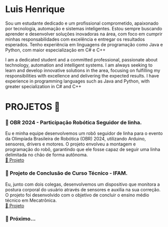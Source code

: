 # Luis Henrique

Sou um estudante dedicado e um profissional comprometido, apaixonado por tecnologia, automação e sistemas inteligentes. Estou sempre buscando aprender e desenvolver soluções inovadoras na área, com foco em cumprir minhas responsabilidades com excelência e entregar os resultados esperados. Tenho experiência em linguagens de programação como Java e Python, com maior especialização em C# e C++

I am a dedicated student and a committed professional, passionate about technology, automation and intelligent systems. I am always seeking to learn and develop innovative solutions in the area, focusing on fulfilling my responsibilities with excellence and delivering the expected results. I have experience in programming languages ​​such as Java and Python, with greater specialization in C# and C++

# PROJETOS 📢

### 📣 OBR 2024 - Participação Robótica Seguidor de linha.
Eu e minha equipe desenvolvemos um robô seguidor de linha para o evento da Olimpíada Brasileira de Robótica (OBR) 2024, utilizando Arduino, sensores, drivers e motores. O projeto envolveu a montagem e programação do robô, garantindo que ele fosse capaz de seguir uma linha delimitada no chão de forma autônoma.<br>
<a href="https://github.com/LuisHenriqueLF/Carrinho-seguidor-de-linha---OBR">🔗 Projeto</a>

### 📣 Projeto de Conclusão de Curso Técnico - IFAM.
Eu, junto com dois colegas, desenvolvemos um dispositivo que monitora a postura corporal do usuário através de sensores e auxilia na sua correção. O projeto foi desenvolvido com o objetivo de concluir o ensino médio técnico em Mecatrônica.<br>
<a href="https://github.com/LuisHenriqueLF/Projeto-de-Conclusao-de-Curso-Tecnico---IFAM">🔗 Projeto</a>

### 📣 Próximo...
